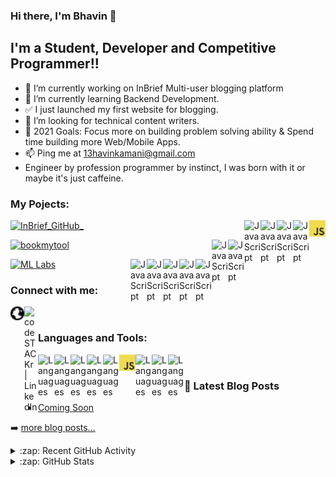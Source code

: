 ### Hi there, I'm Bhavin 👋

## I'm a Student, Developer and Competitive Programmer!!

- 🔭 I’m currently working on InBrief Multi-user blogging platform
- 🌱 I’m currently learning Backend Development.
- ✅ I just launched my first website for blogging.
- 👯 I’m looking for technical content writers.
- 🥅 2021 Goals: Focus more on building problem solving ability & Spend time building more Web/Mobile Apps.
- 📫 Ping me at 13havinkamani@gmail.com
- Engineer by profession programmer by instinct, I was born with it or maybe it's just caffeine.

### My Pojects:
[![InBrief_GitHub_](https://user-images.githubusercontent.com/46283833/97402396-7f43ee80-1918-11eb-9fdd-f37f243f2acb.png)](https://www.inbrief.dev) 
<img align="right" alt="JavaScript" width="26px" src="https://raw.githubusercontent.com/github/explore/80688e429a7d4ef2fca1e82350fe8e3517d3494d/topics/javascript/javascript.png" />
<img align="right" alt="JavaScript" width="26px" src="https://user-images.githubusercontent.com/46283833/97410806-88878800-1925-11eb-8726-855c11728a72.png" />
<img align="right" alt="JavaScript" width="26px" src="https://user-images.githubusercontent.com/46283833/97412416-8d4d3b80-1927-11eb-94e3-110f7ce0ffbd.png" />
<img align="right" alt="JavaScript" width="26px" src="https://user-images.githubusercontent.com/46283833/97412675-e1582000-1927-11eb-9145-5be78d814826.png" />
<img align="right" alt="JavaScript" width="26px" src="https://user-images.githubusercontent.com/46283833/97414975-a73c4d80-192a-11eb-9de1-a772a702ed7b.png" />


[![bookmytool](https://user-images.githubusercontent.com/46283833/97413254-925eba80-1928-11eb-9bd6-b5da895ba129.png)](https://play.google.com/store/apps/details?id=com.schimmel.bookmytool&hl=en)
<img align="right" alt="JavaScript" width="26px" src="https://user-images.githubusercontent.com/46283833/97413911-56782500-1929-11eb-886f-36dd5df665cd.png" />
<img align="right" alt="JavaScript" width="26px" src="https://user-images.githubusercontent.com/46283833/97414000-7576b700-1929-11eb-94dd-bdaa1a83e9c6.png" />


[![ML Labs](https://user-images.githubusercontent.com/46283833/97414290-cf777c80-1929-11eb-92db-ea665be8ddfb.png)](https://github.com/KamaniBhavin/ML-Labs/blob/master/Screencasts/ezgif.com-video-to-gif.gif)
<img align="right" alt="JavaScript" width="26px" src="https://user-images.githubusercontent.com/46283833/97413911-56782500-1929-11eb-886f-36dd5df665cd.png" />
<img align="right" alt="JavaScript" width="26px" src="https://user-images.githubusercontent.com/46283833/97414000-7576b700-1929-11eb-94dd-bdaa1a83e9c6.png" />
<img align="right" alt="JavaScript" width="26px" src="https://user-images.githubusercontent.com/46283833/97414533-1b2a2600-192a-11eb-8378-c2f52a8c6f79.png" />
<img align="right" alt="JavaScript" width="26px" src="https://user-images.githubusercontent.com/46283833/97414680-4ca2f180-192a-11eb-8108-16fd6d573e6c.png" />
<img align="right" alt="JavaScript" width="26px" src="https://user-images.githubusercontent.com/46283833/97414975-a73c4d80-192a-11eb-9de1-a772a702ed7b.png" />


### Connect with me:

[<img align="left" alt="codeSTACKr.com" width="22px" src="https://raw.githubusercontent.com/iconic/open-iconic/master/svg/globe.svg" />](https://www.bhavinkamani.me/)
[<img align="left" alt="codeSTACKr | LinkedIn" width="22px" src="https://cdn.jsdelivr.net/npm/simple-icons@v3/icons/linkedin.svg" />](https://www.linkedin.com/in/bhavin-kamani/)

<br />

### Languages and Tools:

<img align="left" alt="Languages" width="26px" src="https://user-images.githubusercontent.com/46283833/97413911-56782500-1929-11eb-886f-36dd5df665cd.png" />
<img align="left" alt="Languages" width="26px" src="https://user-images.githubusercontent.com/46283833/97414000-7576b700-1929-11eb-94dd-bdaa1a83e9c6.png" />
<img align="left" alt="Languages" width="26px" src="https://user-images.githubusercontent.com/46283833/97414533-1b2a2600-192a-11eb-8378-c2f52a8c6f79.png" />
<img align="left" alt="Languages" width="26px" src="https://user-images.githubusercontent.com/46283833/97414680-4ca2f180-192a-11eb-8108-16fd6d573e6c.png" />
<img align="left" alt="Languages" width="26px" src="https://user-images.githubusercontent.com/46283833/97414975-a73c4d80-192a-11eb-9de1-a772a702ed7b.png" />
<img align="left" alt="Languages" width="26px" src="https://raw.githubusercontent.com/github/explore/80688e429a7d4ef2fca1e82350fe8e3517d3494d/topics/javascript/javascript.png" />
<img align="left" alt="Languages" width="26px" src="https://user-images.githubusercontent.com/46283833/97410806-88878800-1925-11eb-8726-855c11728a72.png" />
<img align="left" alt="Languages" width="26px" src="https://user-images.githubusercontent.com/46283833/97412416-8d4d3b80-1927-11eb-94e3-110f7ce0ffbd.png" />
<img align="left" alt="Languages" width="26px" src="https://user-images.githubusercontent.com/46283833/97412675-e1582000-1927-11eb-9145-5be78d814826.png" />

<br/>

### 📕 Latest Blog Posts

<!-- BLOG-POST-LIST:START -->
- [Coming Soon](https://www.inbrief.dev)
<!-- BLOG-POST-LIST:END -->

➡️ [more blog posts...](https://inbrief.dev)

<details>
  <summary>:zap: Recent GitHub Activity</summary>
  
<!--START_SECTION:activity-->

<!--END_SECTION:activity-->

</details>

<details>
  <summary>:zap: GitHub Stats</summary>

  <!---<img align="left" alt="Bhavin Kamani's GitHub Stats" src="https://github-readme-stats.codestackr.vercel.app/api?username=codeSTACKr&show_icons=true&hide_border=true" />

</details>

[website]: "https://www.bhavinkamani.me/"
[linkedin]: https://www.linkedin.com/in/bhavin-kamani/
